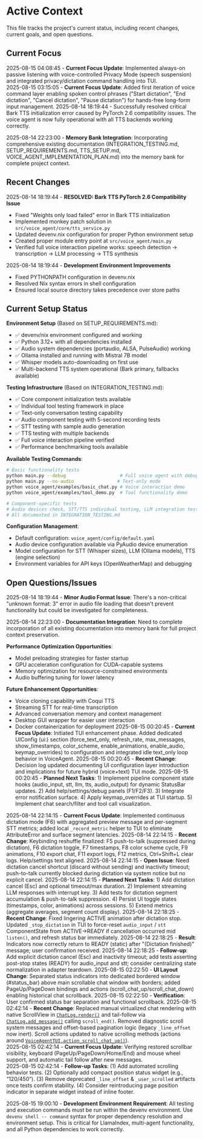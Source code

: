 # Active Context

This file tracks the project's current status, including recent changes, current goals, and open questions.

## Current Focus

2025-08-15 04:08:45 - **Current Focus Update**: Implemented always-on passive listening with voice-controlled Privacy Mode (speech suspension) and integrated privacy/dictation command handling into TUI.  
2025-08-15 03:15:05 - **Current Focus Update**: Added first iteration of voice command layer enabling spoken control phrases ("Start dictation", "End dictation", "Cancel dictation", "Pause dictation") for hands-free long-form input management.
2025-08-14 18:19:44 - Successfully resolved critical Bark TTS initialization error caused by PyTorch 2.6 compatibility issues. The voice agent is now fully operational with all TTS backends working correctly.

2025-08-14 22:23:00 - **Memory Bank Integration**: Incorporating comprehensive existing documentation (INTEGRATION_TESTING.md, SETUP_REQUIREMENTS.md, TTS_SETUP.md, VOICE_AGENT_IMPLEMENTATION_PLAN.md) into the memory bank for complete project context.

## Recent Changes

2025-08-14 18:19:44 - **RESOLVED: Bark TTS PyTorch 2.6 Compatibility Issue**

- Fixed "Weights only load failed" error in Bark TTS initialization
- Implemented monkey patch solution in `src/voice_agent/core/tts_service.py`
- Updated devenv.nix configuration for proper Python environment setup
- Created proper module entry point at `src/voice_agent/main.py`
- Verified full voice interaction pipeline works: speech detection → transcription → LLM processing → TTS synthesis

2025-08-14 18:19:44 - **Development Environment Improvements**

- Fixed PYTHONPATH configuration in devenv.nix
- Resolved Nix syntax errors in shell configuration
- Ensured local source directory takes precedence over store paths

## Current Setup Status

**Environment Setup** (Based on SETUP_REQUIREMENTS.md):

- ✅ devenv/nix environment configured and working
- ✅ Python 3.12+ with all dependencies installed
- ✅ Audio system dependencies (portaudio, ALSA, PulseAudio) working
- ✅ Ollama installed and running with Mistral 7B model
- ✅ Whisper models auto-downloading on first use
- ✅ Multi-backend TTS system operational (Bark primary, fallbacks available)

**Testing Infrastructure** (Based on INTEGRATION_TESTING.md):

- ✅ Core component initialization tests available
- ✅ Individual tool testing framework in place
- ✅ Text-only conversation testing capability
- ✅ Audio component testing with 5-second recording tests
- ✅ STT testing with sample audio generation
- ✅ TTS testing with multiple backends
- ✅ Full voice interaction pipeline verified
- ✅ Performance benchmarking tools available

**Available Testing Commands**:

```bash
# Basic functionality tests
python main.py --debug                    # Full voice agent with debug logging
python main.py --no-audio                # Text-only mode
python voice_agent/examples/basic_chat.py # Voice interaction demo
python voice_agent/examples/tool_demo.py  # Tool functionality demo

# Component-specific tests
# Audio devices check, STT/TTS individual testing, LLM integration testing
# All documented in INTEGRATION_TESTING.md
```

**Configuration Management**:

- Default configuration: `voice_agent/config/default.yaml`
- Audio device configuration available via PyAudio device enumeration
- Model configuration for STT (Whisper sizes), LLM (Ollama models), TTS (engine selection)
- Environment variables for API keys (OpenWeatherMap) and debugging

## Open Questions/Issues

2025-08-14 18:19:44 - **Minor Audio Format Issue**: There's a non-critical "unknown format: 3" error in audio file loading that doesn't prevent functionality but could be investigated for completeness.

2025-08-14 22:23:00 - **Documentation Integration**: Need to complete incorporation of all existing documentation into memory bank for full project context preservation.

**Performance Optimization Opportunities**:

- Model preloading strategies for faster startup
- GPU acceleration configuration for CUDA-capable systems
- Memory optimization for resource-constrained environments
- Audio buffering tuning for lower latency

**Future Enhancement Opportunities**:

- Voice cloning capability with Coqui TTS
- Streaming STT for real-time transcription
- Advanced conversation memory and context management
- Desktop GUI wrapper for easier user interaction
- Docker containerization for deployment
  2025-08-15 00:20:45 - **Current Focus Update**: Initiated TUI enhancement phase. Added dedicated UIConfig (ui:) section (force_text_only, refresh_rate, max_messages, show_timestamps, color_scheme, enable_animations, enable_audio, keymap_overrides) to configuration and integrated idle text_only loop behavior in VoiceAgent.
  2025-08-15 00:20:45 - **Recent Change**: Decision log updated documenting UI configuration layer introduction and implications for future hybrid (voice+text) TUI mode.
  2025-08-15 00:20:45 - **Planned Next Tasks**: 1) Implement pipeline component state hooks (audio_input, stt, llm, tts, audio_output) for dynamic StatusBar updates. 2) Add help/settings/debug panels (F1/F2/F3). 3) Integrate error notification surface. 4) Apply keymap_overrides at TUI startup. 5) Implement chat search/filter and tool call visualization.

2025-08-14 22:14:15 - **Current Focus Update**: Implemented continuous dictation mode (F6) with aggregated preview message and per-segment STT metrics; added local `_record_metric` helper to TUI to eliminate AttributeError and surface segment latencies.
2025-08-14 22:14:15 - **Recent Change**: Keybinding reshuffle finalized: F5 push-to-talk (suppressed during dictation), F6 dictation toggle, F7 timestamps, F8 color scheme cycle, F9 animations, F10 export chat, F11 export logs, F12 metrics, Ctrl+Shift+L clear logs. Help/settings text aligned.
2025-08-14 22:14:15 - **Open Issue**: Need dictation cancel shortcut (discard without sending) and inactivity timeout; push-to-talk currently blocked during dictation via system notice but no explicit cancel.
2025-08-14 22:14:15 - **Planned Next Tasks**: 1) Add dictation cancel (Esc) and optional timeout/max duration. 2) Implement streaming LLM responses with interrupt key. 3) Add tests for dictation segment accumulation & push-to-talk suppression. 4) Persist UI toggle states (timestamps, color, animations) across sessions. 5) Extend metrics (aggregate averages, segment count display).
2025-08-14 22:18:25 - **Recent Change**: Fixed lingering ACTIVE animation after dictation stop. Updated `_stop_dictation` in TUI to force-reset `audio_input` / `stt` ComponentState from ACTIVE→READY if cancellation occurred mid `listen()`, and refresh status bar immediately.
2025-08-14 22:18:25 - **Result**: Indicators now correctly return to READY (static) after "(Dictation finished)" message; user confirmation received.
2025-08-14 22:18:25 - **Follow-up**: Add explicit dictation cancel (Esc) and inactivity timeout; add tests asserting post-stop states (READY) for audio_input and stt; consider centralizing state normalization in adapter teardown.
2025-08-15 02:22:50 - **UI Layout Change**: Separated status indicators into dedicated bordered window (#status_bar) above main scrollable chat window with borders; added PageUp/PageDown bindings and actions (scroll_chat_up/scroll_chat_down) enabling historical chat scrollback.
2025-08-15 02:22:50 - **Verification**: User confirmed status bar separation and functional scrollback.
2025-08-15 02:42:14 - **Recent Change**: Replaced manual virtualized chat rendering with native ScrollView in [`ChatLog.render()`](src/voice_agent/ui/tui_app.py:322) and tail-follow via [`ChatLog.add_message()`](src/voice_agent/ui/tui_app.py:281) calling `scroll_end()`. Removed diagnostic scroll system messages and offset-based pagination logic (legacy `_line_offset` now inert). Scroll actions updated to native scrolling methods (actions around [`VoiceAgentTUI.action_scroll_chat_up()`](src/voice_agent/ui/tui_app.py:1082)).  
2025-08-15 02:42:14 - **Current Focus Update**: Verifying restored scrollbar visibility, keyboard (PageUp/PageDown/Home/End) and mouse wheel support, and automatic tail follow after new messages.  
2025-08-15 02:42:14 - **Follow-up Tasks**: (1) Add automated scrolling behavior tests. (2) Optionally add compact position status widget (e.g., “120/450”). (3) Remove deprecated `_line_offset` & `_user_scrolled` artifacts once tests confirm stability. (4) Consider reintroducing page position indicator in separate widget instead of inline footer.

2025-08-15 19:00:10 - **Development Environment Requirement**: All testing and execution commands must be run within the devenv environment. Use `devenv shell -- command` syntax for proper dependency resolution and environment setup. This is critical for LlamaIndex, multi-agent functionality, and all Python dependencies to work correctly.
